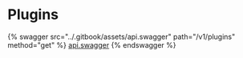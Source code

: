 # Plugins

{% swagger src="../.gitbook/assets/api.swagger" path="/v1/plugins" method="get" %}
[api.swagger](../.gitbook/assets/api.swagger)
{% endswagger %}
